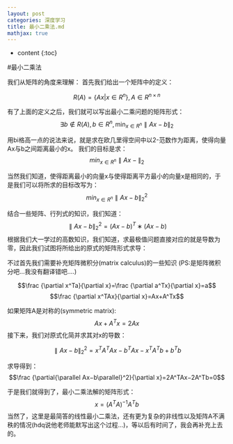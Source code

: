 ```yaml
---
layout: post
categories: 深度学习
title: 最小二乘法.md
mathjax: true
---
```


* content
{:toc}

#最小二乘法

我们从矩阵的角度来理解： 
首先我们给出一个矩阵中的定义： 

$$R(A)=\{Ax|x∈R^n\},A∈R^{n×n}$$

有了上面的定义之后，我们就可以写出最小二乘问题的矩阵形式： 
$$∃b∉R(A),b∈R^n,\min_{x∈R^n}\parallel Ax−b\parallel _2$$

用bi格高一点的说法来说，就是求在欧几里得空间中以2-范数作为距离，使得向量Ax与b之间距离最小的x。 
我们的目标是求： 
$$min_{x∈R^n}\parallel Ax−\parallel_2$$

当然我们知道，使得距离最小的向量x与使得距离平方最小的向量x是相同的，于是我们可以将所求的目标改写为： 
$$min_{x∈R^n}{\parallel Ax−b\parallel_2}^2$$

结合一些矩阵、行列式的知识，我们知道： 
$${\parallel Ax−b\parallel_2}^2=(Ax−b)^T∗(Ax−b)$$
根据我们大一学过的高数知识，我们知道，求最极值问题直接对应的就是导数为零，因此我们试图将所给出的原式的矩阵形式求导：

不过首先我们需要补充矩阵微积分(matrix calculus)的一些知识 
(PS:是矩阵微积分吧…我没有翻译错吧….) 

$$\frac {\partial x^Ta}{\partial x}=\frac {\partial a^Tx}{\partial x}=a$$
$$\frac {\partial x^TAx}{\partial x}=Ax+A^Tx$$

如果矩阵A是对称的(symmetric matrix): 
$$Ax+A^Tx=2Ax$$
接下来，我们对原式化简并求其对x的导数： 

$${∥Ax−b∥_2}^2=x^TA^TAx−b^TAx−x^TA^Tb+b^Tb$$

求导得到： 
$$\frac {\partial{\parallel Ax−b\parallel}^2}{\partial x}=2A^TAx−2A^Tb=0$$

于是我们就得到了，最小二乘法解的矩阵形式： 
$$x=(A^TA)^{−1}A^Tb$$
当然了，这里是最简答的线性最小二乘法，还有更为复杂的非线性以及矩阵A不满秩的情况(hdq说他老师能默写出这个过程…)，等以后有时间了，我会再补充上去的。

 